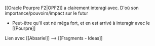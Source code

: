 [[Oracle Pourpre F2|OPF2]] a clairement interagi avec. D'où son importance/pouvoirs/impact sur le futur 
- Peut-être qu'il est né méga fort, et en est arrivé à interagir avec le [[Pourpre]]

Lien avec [[Absariel]] --> [[Fragments - Ideas]]